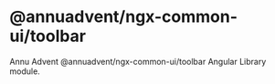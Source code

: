 
# @annuadvent/ngx-common-ui/toolbar

Annu Advent @annuadvent/ngx-common-ui/toolbar Angular Library module.

